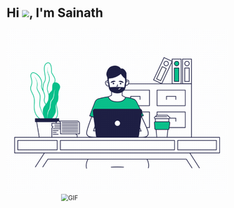 <h1 align="left">Hi <img src="https://media.giphy.com/media/hvRJCLFzcasrR4ia7z/giphy.gif" width="31px">, I'm Sainath</h1>

<img align="left" alt="GIF" src="https://github.com/sainathiyer/sainathiyer/blob/main/programming.gif?raw=true"/>
<img align="right" alt="GIF" src="https://github.com/abhisheknaiidu/abhisheknaiidu/blob/master/code.gif?raw=true" width="380px" height="260px"/>

<!-- <h2> Connect with me <img src='https://raw.githubusercontent.com/ShahriarShafin/ShahriarShafin/main/Assets/handshake.gif' width="100px"> </h2>
<a href = 'https://linkedin.com/in/sainathan-iyer-41b97b26'> <img width ='55px' align= 'center' src="https://raw.githubusercontent.com/rahulbanerjee26/githubAboutMeGenerator/main/icons/linked-in-alt.svg"/></a> -->
